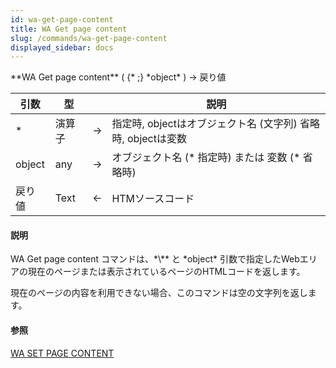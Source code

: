 ```yaml
---
id: wa-get-page-content
title: WA Get page content
slug: /commands/wa-get-page-content
displayed_sidebar: docs
---
```


<!--REF #_command_.WA Get page content.Syntax-->**WA Get page content** ( {* ;} *object* ) -> 戻り値<!-- END REF-->
<!--REF #_command_.WA Get page content.Params-->
| 引数 | 型 |  | 説明 |
| --- | --- | --- | --- |
| * | 演算子 | &rarr; | 指定時, objectはオブジェクト名 (文字列) 省略時, objectは変数 |
| object | any | &rarr; | オブジェクト名 (* 指定時) または 変数 (* 省略時) |
| 戻り値 | Text | &larr; | HTMソースコード |

<!-- END REF-->

#### 説明 

<!--REF #_command_.WA Get page content.Summary-->WA Get page content コマンドは、*\** と *object* 引数で指定したWebエリアの現在のページまたは表示されているページのHTMLコードを返します。<!-- END REF-->

現在のページの内容を利用できない場合、このコマンドは空の文字列を返します。

#### 参照 

[WA SET PAGE CONTENT](wa-set-page-content.md)  